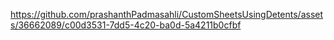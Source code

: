 

https://github.com/prashanthPadmasahli/CustomSheetsUsingDetents/assets/36662089/c00d3531-7dd5-4c20-ba0d-5a4211b0cfbf

